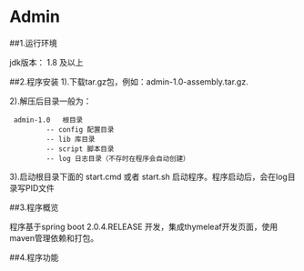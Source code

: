 # Admin



##1.运行环境


jdk版本：  1.8 及以上

##2.程序安装
1).下载tar.gz包，例如：admin-1.0-assembly.tar.gz.

2).解压后目录一般为：  
```text
 admin-1.0   根目录
         -- config 配置目录
         -- lib 库目录
         -- script 脚本目录
         -- log 日志目录（不存时在程序会自动创建）
```
       
3).启动根目录下面的 start.cmd  或者 start.sh  启动程序。程序启动后，会在log目录写PID文件   
         
##3.程序概览

程序基于spring boot 2.0.4.RELEASE 开发，集成thymeleaf开发页面，使用maven管理依赖和打包。


##4.程序功能

